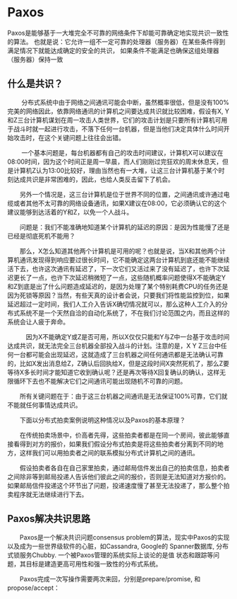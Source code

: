 # Paxos 
  Paxos是能够基于一大堆完全不可靠的网络条件下却能可靠确定地实现共识一致性的算法。
  也就是说：它允许一组不一定可靠的处理器（服务器）在某些条件得到满足情况下就能达成确定的安全的共识，
  如果条件不能满足也确保这组处理器（服务器）保持一致  
  
## 什么是共识？  
&ensp;&ensp;&ensp;&ensp; 分布式系统中由于网络之间通讯可能会中断，虽然概率很低，但是没有100%完美的网络因此，依靠网络通讯的计算机之间要达成共识就比较困难，假设有X, Y和Z三台计算机谋划在周一攻击人类世界，它们的攻击计划是只要所有计算机可用于战斗时就一起进行攻击，不落下任何一台机器，但是当他们决定具体什么时间开始攻击时，在这个关键问题上往往会出错。 
 
&ensp;&ensp;&ensp;&ensp; 一个基本问题是，每台机器都有自己的攻击时间建议，计算机X可以建议在08:00时间，因为这个时间正是周一早晨，而人们刚刚过完狂欢的周末休息天，但是计算机Z认为13:00比较好，理由当然也有一大堆，让这三台计算机基于某个时刻达成共识是非常困难的，因此，也给人类反击留下了机会。  
  
&ensp;&ensp;&ensp;&ensp;另外一个情况是，这三台计算机是位于世界不同的位置，之间通讯或许通过电缆或者其他不太可靠的网络设备通讯，如果X建议在08:00，它必须确认它的这个建议能够到达活着的Y和Z，以免一个人战斗。   
  
 &ensp;&ensp;&ensp;&ensp;问题是：我们不能准确地知道某个计算机的延迟的原因：是因为性能慢了还是已经是彻底死机不能用？    
  
 &ensp;&ensp;&ensp;&ensp;那么，X怎么知道其他两个计算机是可用的呢？也就是说，当X和其他两个计算机通讯发现得到响应要过很长时间，它不能确定这两台计算机到底还能不能继续活下去，也许这次通讯有延迟了，下一次它们又活过来了没有延迟了，也许下次延迟更长了一点，也许下次延迟稍微短了一点，这些随机概率问题使得X不能确定Y和Z到底是出了什么问题造成延迟的，是因为处理了某个特别耗费CPU的任务还是因为死锁等原因？当然，有些天真的设计者会说，只要我们将性能监控到位，如果延迟超过一定时间，我们人工介入告诉X确切情况就可以，那么这种人工介入的分布式系统不是一个天然自洽的自动化系统了，不在我们讨论范围之内，而且这样的系统会让人疲于奔命。  

　&ensp;&ensp;&ensp;&ensp;因为X不能确定Y或Z是否可用，所以X仅仅只能和Y与Z中一台基于攻击时间达成共识，就无法完全三台机器全部投入战斗的计划。注意的是，X Y Z三台中任何一台都可能会出现延迟，这就造成了三台机器之间任何通讯都是无法确认可靠的，比如X发出消息给Z，Z确认后回执给X，但是这段时间X突然死机了，那么Z要等待X多长时间才能知道它收到确认呢？还是再次等待X回复确认的确认，这样无限循环下去也不能解决它们之间通讯可能出现随机不可靠的问题。     
  
&ensp;&ensp;&ensp;&ensp;所有关键问题在于：由于这三台机器之间通讯是无法保证100%可靠，它们就不能就任何事情达成共识。    

&ensp;&ensp;&ensp;&ensp;下面以分布式拍卖案例说明这种情况以及Paxos的基本原理？    

&ensp;&ensp;&ensp;&ensp;在传统拍卖场景中，价高者先得，这些拍卖者都是在同一个房间，彼此能够直接看得到对方的报价，如果我们假设分布式拍卖是将这些拍卖者分离到不同的地方，这样我们可以用拍卖者之间的联系模拟分布式计算机之间的通讯。   

&ensp;&ensp;&ensp;&ensp;假设拍卖者各自在自己家里拍卖，通过邮局信件发出自己的拍卖信息，拍卖者之间除非等到邮局投递人告诉他们彼此之间的报价，否则是无法知道对方报价的。如果邮局信件投递这个环节出了问题，投递速度慢了甚至无法投递了，那么整个拍卖程序就无法继续进行下去。    

## Paxos解决共识思路   

&ensp;&ensp;&ensp;&ensp;Paxos是一个解决共识问题consensus problem的算法，现实中Paxos的实现以及成为一些世界级软件的心脏，如Cassandra, Google的 Spanner数据库, 分布式锁服务Chubby. 一个被Paxos管理的系统实际上谈论的是值 状态和跟踪等问题，其目标是建造更高可用性和强一致性的分布式系统。

&ensp;&ensp;&ensp;&ensp;Paxos完成一次写操作需要两次来回，分别是prepare/promise, 和 propose/accept：




